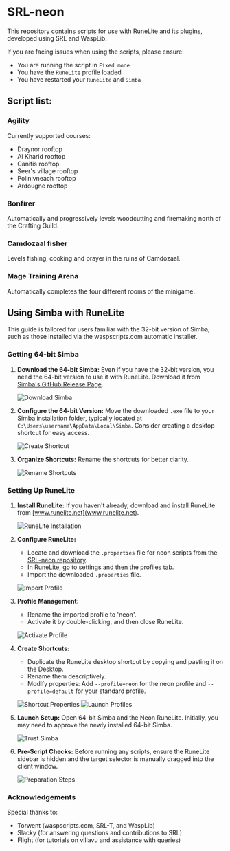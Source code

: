 # SRL-neon

This repository contains scripts for use with RuneLite and its plugins, developed using SRL and WaspLib.

If you are facing issues when using the scripts, please ensure:

- You are running the script in `Fixed mode`
- You have the `RuneLite` profile loaded
- You have restarted your `RuneLite` and `Simba`

## Script list:

### Agility

Currently supported courses:

- Draynor rooftop
- Al Kharid rooftop
- Canifis rooftop
- Seer's village rooftop
- Pollnivneach rooftop
- Ardougne rooftop

### Bonfirer

Automatically and progressively levels woodcutting and firemaking north of the Crafting Guild.

### Camdozaal fisher

Levels fishing, cooking and prayer in the ruins of Camdozaal.

### Mage Training Arena

Automatically completes the four different rooms of the minigame.

## Using Simba with RuneLite

This guide is tailored for users familiar with the 32-bit version of Simba, such as those installed via the waspscripts.com automatic installer.

### Getting 64-bit Simba

1. **Download the 64-bit Simba:**
   Even if you have the 32-bit version, you need the 64-bit version to use it with RuneLite. Download it from [Simba's GitHub Release Page](https://github.com/Villavu/Simba/releases/tag/simba1400-release).

   ![Download Simba](https://i.imgur.com/D2zMG7E.png)

2. **Configure the 64-bit Version:**
   Move the downloaded `.exe` file to your Simba installation folder, typically located at `C:\Users\username\AppData\Local\Simba`. Consider creating a desktop shortcut for easy access.

   ![Create Shortcut](https://i.imgur.com/J21Mxrn.png)

3. **Organize Shortcuts:**
   Rename the shortcuts for better clarity.

   ![Rename Shortcuts](https://i.imgur.com/ev6e4jn.png)

### Setting Up RuneLite

1. **Install RuneLite:**
   If you haven't already, download and install RuneLite from [www.runelite.net](www.runelite.net).

   ![RuneLite Installation](https://i.imgur.com/jVeUqY3.png)

2. **Configure RuneLite:**

   - Locate and download the `.properties` file for neon scripts from the [SRL-neon repository](https://github.com/jsqw/SRL-neon).
   - In RuneLite, go to settings and then the profiles tab.
   - Import the downloaded `.properties` file.

   ![Import Profile](https://i.imgur.com/11M31kW.png)

3. **Profile Management:**

   - Rename the imported profile to 'neon'.
   - Activate it by double-clicking, and then close RuneLite.

   ![Activate Profile](https://i.imgur.com/mBv50VN.png)

4. **Create Shortcuts:**

   - Duplicate the RuneLite desktop shortcut by copying and pasting it on the Desktop.
   - Rename them descriptively.
   - Modify properties: Add `--profile=neon` for the neon profile and `--profile=default` for your standard profile.

   ![Shortcut Properties](https://i.imgur.com/JEqq9lp.png)
   ![Launch Profiles](https://i.imgur.com/yy7kdTI.png)

5. **Launch Setup:**
   Open 64-bit Simba and the Neon RuneLite. Initially, you may need to approve the newly installed 64-bit Simba.

   ![Trust Simba](https://i.imgur.com/V8BYEr6.png)

6. **Pre-Script Checks:**
   Before running any scripts, ensure the RuneLite sidebar is hidden and the target selector is manually dragged into the client window.

   ![Preparation Steps](https://i.imgur.com/4GxwF4U.png)

### Acknowledgements

Special thanks to:

- Torwent (waspscripts.com, SRL-T, and WaspLib)
- Slacky (for answering questions and contributions to SRL)
- Flight (for tutorials on villavu and assistance with queries)
